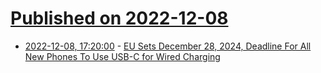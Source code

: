 # [Published on 2022-12-08](index.md)

* [2022-12-08, 17:20:00](https://tech.slashdot.org/story/22/12/08/150216/eu-sets-december-28-2024-deadline-for-all-new-phones-to-use-usb-c-for-wired-charging?utm_source=rss1.0mainlinkanon&utm_medium=feed) - [EU Sets December 28, 2024, Deadline For All New Phones To Use USB-C for Wired Charging](https://tech.slashdot.org/story/22/12/08/150216/eu-sets-december-28-2024-deadline-for-all-new-phones-to-use-usb-c-for-wired-charging?utm_source=rss1.0mainlinkanon&utm_medium=feed)
